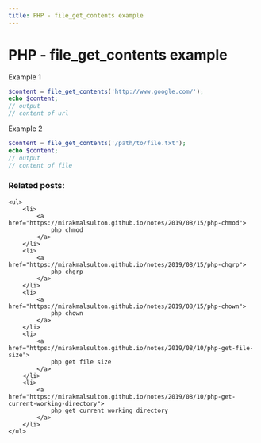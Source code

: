 ```yaml
---
title: PHP - file_get_contents example
---
```


<h1 class="header">PHP - file_get_contents example</h1>


Example 1
```php
$content = file_get_contents('http://www.google.com/');
echo $content;
// output
// content of url
```


Example 2
```php
$content = file_get_contents('/path/to/file.txt');
echo $content;
// output
// content of file
```


<div class="related_posts_block">
    <h3>Related posts:</h3>

    <ul>
        <li>
            <a href="https://mirakmalsulton.github.io/notes/2019/08/15/php-chmod">
                php chmod
            </a>
        </li>
        <li>
            <a href="https://mirakmalsulton.github.io/notes/2019/08/15/php-chgrp">
                php chgrp
            </a>
        </li>
        <li>
            <a href="https://mirakmalsulton.github.io/notes/2019/08/15/php-chown">
                php chown
            </a>
        </li>
		<li>
            <a href="https://mirakmalsulton.github.io/notes/2019/08/10/php-get-file-size">
                php get file size
            </a>
        </li>
		<li>
            <a href="https://mirakmalsulton.github.io/notes/2019/08/10/php-get-current-working-directory">
                php get current working directory
            </a>
        </li>
    </ul>
</div>